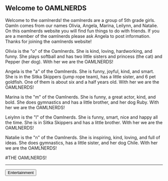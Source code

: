 ## Welcome to OAMLNERDS
Welcome to the oamlnerds! the oamlnerds are a group of 5th grade girls. Oamln comes from our names Olivia, Angela, Marina, Leilynn, and Natalie.
On this oamlnerds website you will find fun things to do with friends. If you are a member of the oamlnerds please ask Angela to post information. Thanks for joining the oamlnerds website!


Olivia is the "o" of the Oamlnerds. She is kind, loving, hardworking, and funny. She plays softball and has two little sisters and princess (the cat) and Pepper (her dog). With her we are the OAMLNERDS!


Angela is the "a" of the Oamlnerds. She is funny, joyful, kind, and smart. She is in the Sitka Skippers (jump rope team), has a little sister, and 6 pet goldfish. One of them is about six and a half years old. With her we are the OAMLNERDS!


Marina is the "m" of the Oamlnerds. She is funny, a great actor, kind, and bold. She does gymnastics and has a little brother, and her dog Ruby. With her we are the OAMLNERDS!


Leiylnn is the "l" of the Oamlnerds. She is funny, smart, nice and happy all the time. She is in Sitka Skippers and has a little brother. With her we are the OAMLNERDS!


Natalie is the "n" of the Oamlnerds. She is inspiring, kind, loving, and full of ideas. She does gymnastics, has a little sister, and her dog Chile. With her we are the OAMLNERDS!

#THE OAMLNERDS!

* * *

<button name="button" onclick="./entertainment.html">Entertainment</button>
